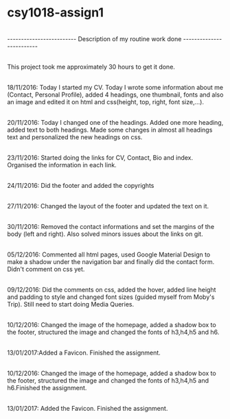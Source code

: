 # csy1018-assign1
<br>------------------------- Description of my routine work done -------------------------</br>  

<br>This project took me approximately 30 hours to get it done.</br>

<br>18/11/2016: Today I started my CV. Today I wrote some information about me (Contact, Personal Profile), added 4 headings, one thumbnail, fonts and also an image and edited it on html and css(height, top, right, font size,...).</br>

<br>20/11/2016: Today I changed one of the headings. Added one more heading, added text to both headings. Made some changes in almost all headings text and personalized the new headings on css.</br>

<br>23/11/2016: Started doing the links for CV, Contact, Bio and index. Organised the information in each link.</br>

<br>24/11/2016: Did the footer and added the copyrights</br>

<br>27/11/2016: Changed the layout of the footer and updated the text on it.</br>

<br>30/11/2016: Removed the contact informations and set the margins of the body (left and right). Also solved minors issues about the links on git.</br>

<br>05/12/2016: Commented all html pages, used Google Material Design to make a shadow under the navigation bar and finally did the contact form. Didn't comment on css yet.<br>

<br>09/12/2016: Did the comments on css, added the hover, added line height and padding to style and changed font sizes (guided myself from Moby's Trip). Still need to start doing Media Queries.</br>


<br>10/12/2016: Changed the image of the homepage, added a shadow box to the footer, structured the image and changed the fonts of h3,h4,h5 and h6.</br>

<br>13/01/2017:Added a Favicon. Finished the assignment.</br>

<br>10/12/2016: Changed the image of the homepage, added a shadow box to the footer, structured the image and changed the fonts of h3,h4,h5 and h6.Finished the assignment.</br>

<br>13/01/2017: Added the Favicon. Finished the assignment.</br>
